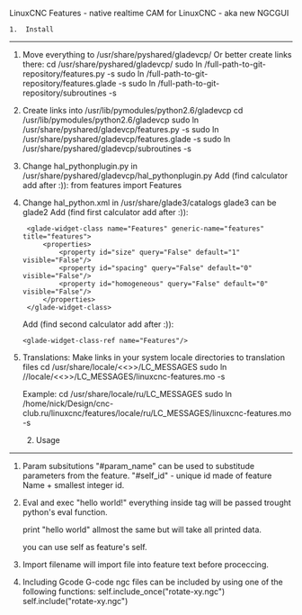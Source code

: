LinuxCNC Features - native realtime CAM for LinuxCNC - aka new NGCGUI


	1.	Install
--------------------------------------------------------------------------------

1. Move everything to /usr/share/pyshared/gladevcp/
	Or better create links there: 
	cd /usr/share/pyshared/gladevcp/
	sudo ln /full-path-to-git-repository/features.py -s
	sudo ln /full-path-to-git-repository/features.glade -s
	sudo ln /full-path-to-git-repository/subroutines -s
	
2. Create links into /usr/lib/pymodules/python2.6/gladevcp
	cd /usr/lib/pymodules/python2.6/gladevcp
	sudo ln /usr/share/pyshared/gladevcp/features.py -s
	sudo ln /usr/share/pyshared/gladevcp/features.glade -s
	sudo ln /usr/share/pyshared/gladevcp/subroutines -s

3. Change hal_pythonplugin.py in /usr/share/pyshared/gladevcp/hal_pythonplugin.py
	Add (find calculator add after :)):
		from features import Features
		

4. Change hal_python.xml in /usr/share/glade3/catalogs glade3 can be glade2
	Add (find first calculator add after :)):
		
		<glade-widget-class name="Features" generic-name="features" title="features">
		    <properties>
		        <property id="size" query="False" default="1" visible="False"/>
		        <property id="spacing" query="False" default="0" visible="False"/>
		        <property id="homogeneous" query="False" default="0" visible="False"/>
		    </properties>
		</glade-widget-class>

	
	 Add (find second calculator add after :)):
		
	   <glade-widget-class-ref name="Features"/>


5. Translations:
	Make links in your system locale directories to translation files
	cd /usr/share/locale/<<<YOUR LOCALE>>>/LC_MESSAGES
	sudo ln /<full path to features sourse>/locale/<<<YOUR LOCALE>>>/LC_MESSAGES/linuxcnc-features.mo -s

	Example:
	cd /usr/share/locale/ru/LC_MESSAGES
	sudo ln /home/nick/Design/cnc-club.ru/linuxcnc/features/locale/ru/LC_MESSAGES/linuxcnc-features.mo -s



	2.	Usage
--------------------------------------------------------------------------------

1. Param subsitutions
	"#param_name" can be used to substitude parameters from the feature. 
	"#self_id" - unique id made of feature Name + smallest integer id. 

2. Eval and exec
	<eval>"hello world!"</eval> everything inside <eval> tag will be passed
	trought python's eval function. 
	
	<exec>print "hello world"</exec> allmost the same but will take all printed data.
	
	you can use self as feature's self.

3. Import 
	<import>filename<import> will import file into feature text before proceccing.	
	
3. Including Gcode
	G-code ngc files can be included by using one of the following functions: 
		<eval>self.include_once("rotate-xy.ngc")</eval>
		<eval>self.include("rotate-xy.ngc")</eval>
